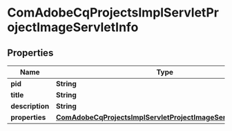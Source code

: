 
# ComAdobeCqProjectsImplServletProjectImageServletInfo

## Properties
Name | Type | Description | Notes
------------ | ------------- | ------------- | -------------
**pid** | **String** |  |  [optional]
**title** | **String** |  |  [optional]
**description** | **String** |  |  [optional]
**properties** | [**ComAdobeCqProjectsImplServletProjectImageServletProperties**](ComAdobeCqProjectsImplServletProjectImageServletProperties.md) |  |  [optional]



